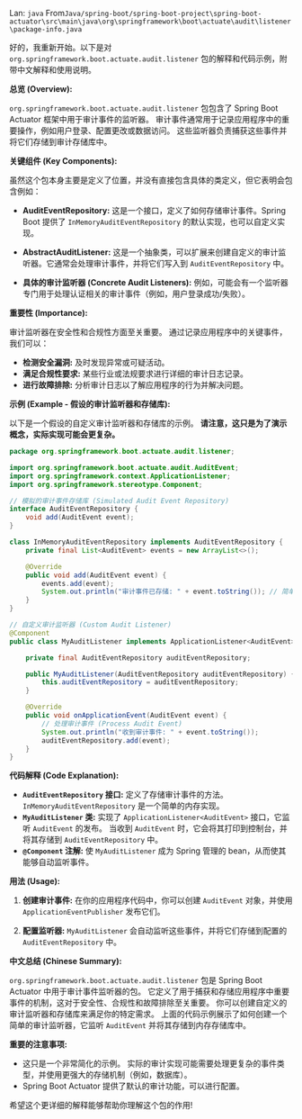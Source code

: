 Lan: `java` From`Java/spring-boot/spring-boot-project\spring-boot-actuator\src\main\java\org\springframework\boot\actuate\audit\listener\package-info.java`

好的，我重新开始。以下是对 `org.springframework.boot.actuate.audit.listener` 包的解释和代码示例，附带中文解释和使用说明。

**总览 (Overview):**

`org.springframework.boot.actuate.audit.listener` 包包含了 Spring Boot Actuator 框架中用于审计事件的监听器。 审计事件通常用于记录应用程序中的重要操作，例如用户登录、配置更改或数据访问。 这些监听器负责捕获这些事件并将它们存储到审计存储库中。

**关键组件 (Key Components):**

虽然这个包本身主要是定义了位置，并没有直接包含具体的类定义，但它表明会包含例如：

*   **AuditEventRepository:**  这是一个接口，定义了如何存储审计事件。Spring Boot 提供了 `InMemoryAuditEventRepository` 的默认实现，也可以自定义实现。

*   **AbstractAuditListener:**  这是一个抽象类，可以扩展来创建自定义的审计监听器。它通常会处理审计事件，并将它们写入到 `AuditEventRepository` 中。

*   **具体的审计监听器 (Concrete Audit Listeners):**  例如，可能会有一个监听器专门用于处理认证相关的审计事件（例如，用户登录成功/失败）。

**重要性 (Importance):**

审计监听器在安全性和合规性方面至关重要。 通过记录应用程序中的关键事件，我们可以：

*   **检测安全漏洞:** 及时发现异常或可疑活动。
*   **满足合规性要求:** 某些行业或法规要求进行详细的审计日志记录。
*   **进行故障排除:** 分析审计日志以了解应用程序的行为并解决问题。

**示例 (Example - 假设的审计监听器和存储库):**

以下是一个假设的自定义审计监听器和存储库的示例。 **请注意，这只是为了演示概念，实际实现可能会更复杂。**

```java
package org.springframework.boot.actuate.audit.listener;

import org.springframework.boot.actuate.audit.AuditEvent;
import org.springframework.context.ApplicationListener;
import org.springframework.stereotype.Component;

// 模拟的审计事件存储库 (Simulated Audit Event Repository)
interface AuditEventRepository {
    void add(AuditEvent event);
}

class InMemoryAuditEventRepository implements AuditEventRepository {
    private final List<AuditEvent> events = new ArrayList<>();

    @Override
    public void add(AuditEvent event) {
        events.add(event);
        System.out.println("审计事件已存储: " + event.toString()); // 简单输出
    }
}

// 自定义审计监听器 (Custom Audit Listener)
@Component
public class MyAuditListener implements ApplicationListener<AuditEvent> {

    private final AuditEventRepository auditEventRepository;

    public MyAuditListener(AuditEventRepository auditEventRepository) {
        this.auditEventRepository = auditEventRepository;
    }

    @Override
    public void onApplicationEvent(AuditEvent event) {
        // 处理审计事件 (Process Audit Event)
        System.out.println("收到审计事件: " + event.toString());
        auditEventRepository.add(event);
    }
}
```

**代码解释 (Code Explanation):**

*   **`AuditEventRepository` 接口:** 定义了存储审计事件的方法。 `InMemoryAuditEventRepository` 是一个简单的内存实现。
*   **`MyAuditListener` 类:**  实现了 `ApplicationListener<AuditEvent>` 接口，它监听 `AuditEvent` 的发布。 当收到 `AuditEvent` 时，它会将其打印到控制台，并将其存储到 `AuditEventRepository` 中。
*   **`@Component` 注解:**  使 `MyAuditListener` 成为 Spring 管理的 bean，从而使其能够自动监听事件。

**用法 (Usage):**

1.  **创建审计事件:**  在你的应用程序代码中，你可以创建 `AuditEvent` 对象，并使用 `ApplicationEventPublisher` 发布它们。

2.  **配置监听器:**  `MyAuditListener` 会自动监听这些事件，并将它们存储到配置的 `AuditEventRepository` 中。

**中文总结 (Chinese Summary):**

`org.springframework.boot.actuate.audit.listener` 包是 Spring Boot Actuator 中用于审计事件监听器的包。 它定义了用于捕获和存储应用程序中重要事件的机制，这对于安全性、合规性和故障排除至关重要。 你可以创建自定义的审计监听器和存储库来满足你的特定需求。 上面的代码示例展示了如何创建一个简单的审计监听器，它监听 `AuditEvent` 并将其存储到内存存储库中。

**重要的注意事项:**

*   这只是一个非常简化的示例。 实际的审计实现可能需要处理更复杂的事件类型，并使用更强大的存储机制（例如，数据库）。
*    Spring Boot Actuator 提供了默认的审计功能，可以进行配置。

希望这个更详细的解释能够帮助你理解这个包的作用!
